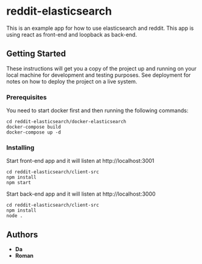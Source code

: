 # reddit-elasticsearch

This is an example app for how to use elasticsearch and reddit.
This app is using react as front-end and loopback as back-end.

## Getting Started

These instructions will get you a copy of the project up and running on your local machine for development and testing purposes. See deployment for notes on how to deploy the project on a live system.

### Prerequisites

You need to start docker first and then running the following commands:

```
cd reddit-elasticsearch/docker-elasticsearch
docker-compose build
docker-compose up -d
```

### Installing

Start front-end app and it will listen at http://localhost:3001

```
cd reddit-elasticsearch/client-src
npm install
npm start
```

Start back-end app and it will listen at http://localhost:3000

```
cd reddit-elasticsearch/client-src
npm install
node .
```

## Authors

* **Da**
* **Roman** 
